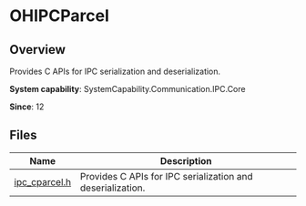 # OHIPCParcel
<!--Kit: IPC Kit-->
<!--Subsystem: Communication-->
<!--Owner: @xdx19211@luodonghui0157-->
<!--SE: @zhaopeng_gitee-->
<!--TSE: @maxiaorong2-->

## Overview

Provides C APIs for IPC serialization and deserialization.

**System capability**: SystemCapability.Communication.IPC.Core

**Since**: 12

## Files

| Name| Description|
| ---- | ---- |
| [ipc_cparcel.h](capi-ipc-cparcel-h.md) | Provides C APIs for IPC serialization and deserialization.|
